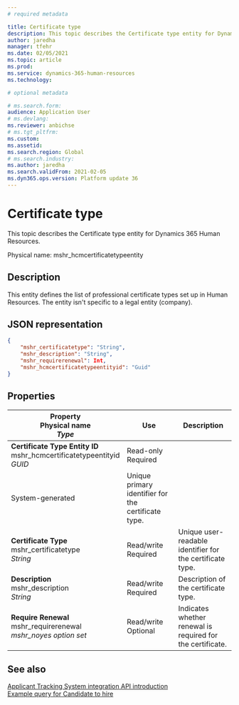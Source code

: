 ```yaml
---
# required metadata

title: Certificate type
description: This topic describes the Certificate type entity for Dynamics 365 Human Resources.
author: jaredha
manager: tfehr
ms.date: 02/05/2021
ms.topic: article
ms.prod: 
ms.service: dynamics-365-human-resources
ms.technology: 

# optional metadata

# ms.search.form: 
audience: Application User
# ms.devlang: 
ms.reviewer: anbichse
# ms.tgt_pltfrm: 
ms.custom: 
ms.assetid: 
ms.search.region: Global
# ms.search.industry: 
ms.author: jaredha
ms.search.validFrom: 2021-02-05
ms.dyn365.ops.version: Platform update 36
---
```


# Certificate type

This topic describes the Certificate type entity for Dynamics 365 Human Resources.

Physical name: mshr_hcmcertificatetypeentity

## Description

This entity defines the list of professional certificate types set up in Human Resources. The entity isn't specific to a legal entity (company).

## JSON representation

```json
{
    "mshr_certificatetype": "String",
    "mshr_description": "String",
    "mshr_requirerenewal": Int,
    "mshr_hcmcertificatetypeentityid": "Guid"
}
```

## Properties

| Property<br>**Physical name**<br>***Type*** | Use | Description |
| --- | --- | --- |
| **Certificate Type Entity ID**<br>mshr_hcmcertificatetypeentityid<br>*GUID* | Read-only<br>Required 
System-generated | Unique primary identifier for the certificate type. |
| **Certificate Type**<br>mshr_certificatetype<br>*String* | Read/write<br>Required | Unique user-readable identifier for the certificate type. |
| **Description**<br>mshr_description<br>*String* | Read/write<br>Required | Description of the certificate type. |
| **Require Renewal**<br>mshr_requirerenewal<br>*mshr_noyes option set* | Read/write<br>Optional | Indicates whether renewal is required for the certificate. |

## See also

[Applicant Tracking System integration API introduction](hr-admin-integration-ats-api-introduction.md)<br>
[Example query for Candidate to hire](hr-admin-integration-ats-api-candidate-to-hire-example-query.md)

